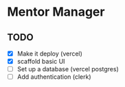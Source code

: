 # Mentor Manager

## TODO

- [x] Make it deploy (vercel)
- [x] scaffold basic UI
- [ ] Set up a database (vercel postgres)
- [ ] Add authentication (clerk)
